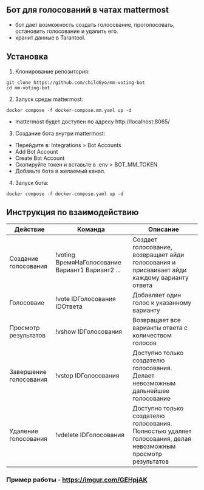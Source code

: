 ## Бот для голосований в чатах mattermost

- бот дает возможность создать голосование, проголосовать, остановить голосование и удалить его.
- хранит данные в Tarantool.

## Установка

1. Клонирование репозитория:
```
git clone https://github.com/child6yo/mm-voting-bot 
cd mm-voting-bot
```
2. Запуск среды mattermost:
```
docker compose -f docker-compose.mm.yaml up -d
```
- mattermost будет доступен по адресу http://localhost:8065/
3. Создание бота внутри mattermost:
- Перейдите в: Integrations > Bot Accounts
- Add Bot Account
- Create Bot Account
- Скопируйте токен и вставьте в .env > BOT_MM_TOKEN
- Добавьте бота в желаемый канал.
4. Запуск бота:
```
docker compose -f docker-compose.yaml up -d
```

## Инструкция по взаимодействию

| Действие | Команда | Описание |
| --- | --- | --- |
| Создание голосования | !voting ВремяНаГолосование Вариант1 Вариант2 ... | Создает голосование, возвращает айди голосования и присваивает айди каждому варианту ответа |\
| Голосоваие | !vote IDГолосования IDОтвета | Добавляет один голос к указанному варианту |
| Просмотр результатов | !vshow IDГолосования | Возвращает все варианты ответа с количеством голосов |
| Завершение голосования | !vstop IDГолосования | Доступно только создателю голосования. Делает невозможным дальнейшее голосование |
| Удаление голосования | !vdelete IDГолосования | Доступно только создателю голосования. Полностью удаляет голосования, делая невозможным просмотр результатов |

### Пример работы - https://imgur.com/GEHpjAK
